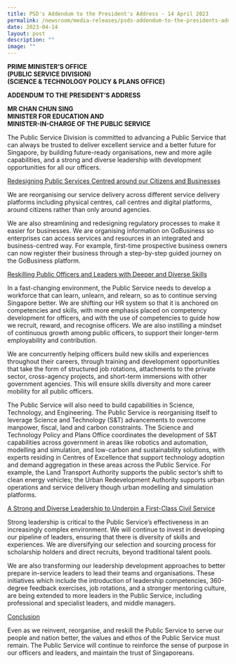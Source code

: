 ```yaml
---
title: PSD's Addendum to the President's Address ‑ 14 April 2023
permalink: /newsroom/media-releases/psds-addendum-to-the-presidents-address-14-april-2023/
date: 2023-04-14
layout: post
description: ""
image: ""
---
```

**PRIME MINISTER’S OFFICE  
(PUBLIC SERVICE DIVISION)  
(SCIENCE &amp; TECHNOLOGY POLICY &amp; PLANS OFFICE)**  
  
**ADDENDUM TO THE PRESIDENT’S ADDRESS**  
  
**MR CHAN CHUN SING  
MINISTER FOR EDUCATION AND  
MINISTER-IN-CHARGE OF THE PUBLIC SERVICE**

The Public Service Division is committed to advancing a Public Service that can always be trusted to deliver excellent service and a better future for Singapore, by building future-ready organisations, new and more agile capabilities, and a strong and diverse leadership with development opportunities for all our officers.&nbsp;  
  
<u>Redesigning Public Services Centred around our Citizens and Businesses</u>

We are reorganising our service delivery across different service delivery platforms including physical centres, call centres and digital platforms, around citizens rather than only around agencies.&nbsp;  
  
We are also streamlining and redesigning regulatory processes to make it easier for businesses. We are organising information on GoBusiness so enterprises can access services and resources in an integrated and business-centred way. For example, first-time prospective business owners can now register their business through a step-by-step guided journey on the GoBusiness platform.&nbsp;  
  
<u>Reskilling Public Officers and Leaders with Deeper and Diverse Skills</u>
  
In a fast-changing environment, the Public Service needs to develop a workforce that can learn, unlearn, and relearn, so as to continue serving Singapore better. We are shifting our HR system so that it is anchored on competencies and skills, with more emphasis placed on competency development for officers, and with the use of competencies to guide how we recruit, reward, and recognise officers. We are also instilling a mindset of continuous growth among public officers, to support their longer-term employability and contribution.&nbsp;  
  
We are concurrently helping officers build new skills and experiences throughout their careers, through training and development opportunities that take the form of structured job rotations, attachments to the private sector, cross-agency projects, and short-term immersions with other government agencies. This will ensure skills diversity and more career mobility for all public officers.&nbsp;  
  
The Public Service will also need to build capabilities in Science, Technology, and Engineering. The Public Service is reorganising itself to leverage Science and Technology (S&amp;T) advancements to overcome manpower, fiscal, land and carbon constraints. The Science and Technology Policy and Plans Office coordinates the development of S&amp;T capabilities across government in areas like robotics and automation, modelling and simulation, and low-carbon and sustainability solutions, with experts residing in Centres of Excellence that support technology adoption and demand aggregation in these areas across the Public Service. For example, the Land Transport Authority supports the public sector’s shift to clean energy vehicles; the Urban Redevelopment Authority supports urban operations and service delivery though urban modelling and simulation platforms.  
  
<u>A Strong and Diverse Leadership to Underpin a First-Class Civil Service</u>  
  
Strong leadership is critical to the Public Service’s effectiveness in an increasingly complex environment. We will continue to invest in developing our pipeline of leaders, ensuring that there is diversity of skills and experiences. We are diversifying our selection and sourcing process for scholarship holders and direct recruits, beyond traditional talent pools.&nbsp;  
  
We are also transforming our leadership development approaches to better prepare in-service leaders to lead their teams and organisations. These initiatives which include the introduction of leadership competencies, 360-degree feedback exercises, job rotations, and a stronger mentoring culture, are being extended to more leaders in the Public Service, including professional and specialist leaders, and middle managers.&nbsp;  
  
<u>Conclusion</u>  
  
Even as we reinvent, reorganise, and reskill the Public Service to serve our people and nation better, the values and ethos of the Public Service must remain. The Public Service will continue to reinforce the sense of purpose in our officers and leaders, and maintain the trust of Singaporeans.